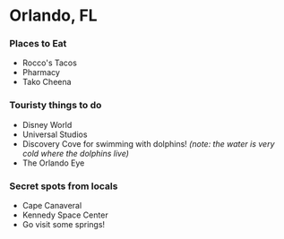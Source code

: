 # Orlando, FL

### Places to Eat
- Rocco's Tacos
- Pharmacy
- Tako Cheena

### Touristy things to do
- Disney World
- Universal Studios
- Discovery Cove for swimming with dolphins! *(note: the water is very cold where the dolphins live)*
- The Orlando Eye

### Secret spots from locals
- Cape Canaveral
- Kennedy Space Center
- Go visit some springs!
